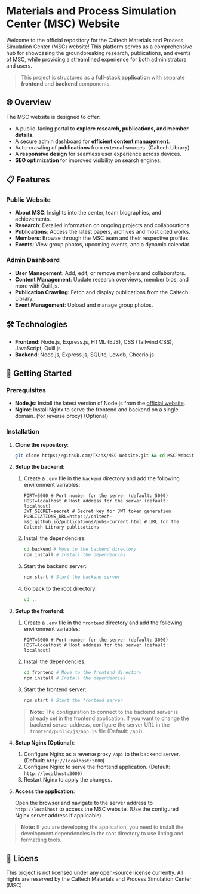 # Materials and Process Simulation Center (MSC) Website

Welcome to the official repository for the Caltech Materials and Process Simulation Center (MSC) website! This platform serves as a comprehensive hub for showcasing the groundbreaking research, publications, and events of MSC, while providing a streamlined experience for both administrators and users.

> This project is structured as a **full-stack application** with separate **frontend** and **backend** components.

## 🌐 Overview

The MSC website is designed to offer:

- A public-facing portal to **explore research, publications, and member details**.
- A secure admin dashboard for **efficient content management**.
- Auto-crawling of **publications** from external sources. (Caltech Library)
- A **responsive design** for seamless user experience across devices.
- **SEO optimization** for improved visibility on search engines.

## 📋 Features

### Public Website

- **About MSC**: Insights into the center, team biographies, and achievements.
- **Research**: Detailed information on ongoing projects and collaborations.
- **Publications**: Access the latest papers, archives and most cited works.
- **Members**: Browse through the MSC team and their respective profiles.
- **Events**: View group photos, upcoming events, and a dynamic calendar.

### Admin Dashboard

- **User Management**: Add, edit, or remove members and collaborators.
- **Content Management**: Update research overviews, member bios, and more with Quill.js.
- **Publication Crawling**: Fetch and display publications from the Caltech Library.
- **Event Management**: Upload and manage group photos.

## 🛠️ Technologies

- **Frontend**: Node.js, Express.js, HTML (EJS), CSS (Tailwind CSS), JavaScript, Quill.js
- **Backend**: Node.js, Express.js, SQLite, Lowdb, Cheerio.js

## 🚀 Getting Started

### Prerequisites

- **Node.js**: Install the latest version of Node.js from the [official website](https://nodejs.org/).
- **Nginx**: Install Nginx to serve the frontend and backend on a single domain. (for reverse proxy) (Optional)

### Installation

1. **Clone the repository**:

   ```bash
   git clone https://github.com/TKanX/MSC-Website.git && cd MSC-Website
   ```

2. **Setup the backend**:

   1. Create a `.env` file in the `backend` directory and add the following environment variables:

      ```env
      PORT=5000 # Port number for the server (default: 5000)
      HOST=localhost # Host address for the server (default: localhost)
      JWT_SECRET=secret # Secret key for JWT token generation
      PUBLICATIONS_URL=https://caltech-msc.github.io/publications/pubs-current.html # URL for the Caltech Library publications
      ```

   2. Install the dependencies:

      ```bash
      cd backend # Move to the backend directory
      npm install # Install the dependencies
      ```

   3. Start the backend server:

      ```bash
      npm start # Start the backend server
      ```

   4. Go back to the root directory:

      ```bash
      cd ..
      ```

3. **Setup the frontend**:

   1. Create a `.env` file in the `frontend` directory and add the following environment variables:

      ```env
      PORT=3000 # Port number for the server (default: 3000)
      HOST=localhost # Host address for the server (default: localhost)
      ```

   2. Install the dependencies:

      ```bash
      cd frontend # Move to the frontend directory
      npm install # Install the dependencies
      ```

   3. Start the frontend server:

      ```bash
      npm start # Start the frontend server
      ```

   > **Note:** The configuration to connect to the backend server is already set in the frontend application. If you want to change the backend server address, configure the server URL in the `frontend/public/js/app.js` file (Default: `/api`).

4. **Setup Nginx (Optional)**:

   1. Configure Nginx as a reverse proxy `/api` to the backend server. (Default: `http://localhost:5000`)
   2. Configure Nginx to serve the frontend application. (Default: `http://localhost:3000`)
   3. Restart Nginx to apply the changes.

5. **Access the application**:

   Open the browser and navigate to the server address to `http://localhost` to access the MSC website. (Use the configured Nginx server address if applicable)

> **Note:** If you are developing the application, you need to install the development dependencies in the root directory to use linting and formatting tools.

## 📝 Licens

This project is not licensed under any open-source license currently. All rights are reserved by the Caltech Materials and Process Simulation Center (MSC).
